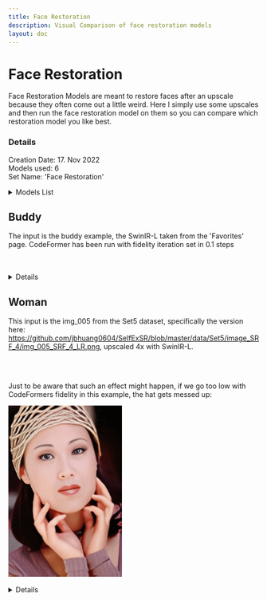 ```yaml
---
title: Face Restoration
description: Visual Comparison of face restoration models
layout: doc
---
```

<script setup lang="ts">
import ImageSliderGithub from './components/imageslidergithub.vue' // the vue image slider example comparison component
</script>

# Face Restoration

Face Restoration Models are meant to restore faces after an upscale because they often come out a little weird. Here I simply use some upscales and then run the face restoration model on them so you can compare which restoration model you like best.

### Details

  Creation Date: 17. Nov 2022  
  Models used: 6  
  Set Name: 'Face Restoration'

  <details>
    <summary>Models List</summary>

    GFPGANCleanv1-NoCE-C2
    GFPGANv1.2
    GFPGANv1.3
    GFPGANv1.4
    RestoreFormer
    CodeFormer
  </details>

## Buddy

The input is the buddy example, the SwinIR-L taken from the 'Favorites' page. CodeFormer has been run with fidelity iteration set in 0.1 steps

<br/>
<ImageSliderLocal inputImageURL='https://raw.githubusercontent.com/Phhofm/upscale/sources/facerestoration/buddy/input/SwinIR-L.jpg' relativePathOutputFolder='facerestoration/buddy/output' />
<br/>

<details>
  <summary>Details</summary>
  <p>

  Creation Date: 17. Nov 2022

  Original Input Image: 480x320 pixels

  Scaling Factor: 4

  Upscale Model: SwinIR-L

  Input Image: 1920x1280 pixels

  Output Image: 1920x1280 pixels

  Type: Photo

  Image Files: [Github Repo](https://github.com/Phhofm/upscale/tree/sources/facerestoration/buddy)

  </p>
</details>

## Woman

This input is the img_005 from the Set5 dataset, specifically the version here: <https://github.com/jbhuang0604/SelfExSR/blob/master/data/Set5/image_SRF_4/img_005_SRF_4_LR.png>, upscaled 4x with SwinIR-L.

<br/>
<ImageSliderLocal inputImageURL='https://raw.githubusercontent.com/Phhofm/upscale/sources/facerestoration/woman/input/SwinIR-L.jpg' relativePathOutputFolder='facerestoration/woman/output' />
<br/>

Just to be aware that such an effect might happen, if we go too low with CodeFormers fidelity in this example, the hat gets messed up:

![Teeth](../assets/images/facerestoration/facerestoration_codeformer_teeth.gif)  

<details>
  <summary>Details</summary>
  <p>

  Creation Date: 17. Nov 2022

  Original Input Image: 57x86 pixels

  Scaling Factor: 4

  Upscale Model: LDSR (100 steps)

  Input Image: 228x344 pixels

  Output Image: 228x344 pixels

  Type: Photo

  Image Files: [Github Repo](https://github.com/Phhofm/upscale/tree/sources/facerestoration/woman)

  </p>
</details>
